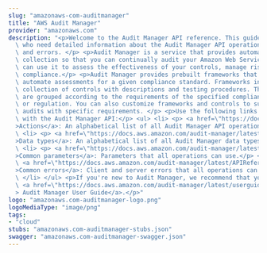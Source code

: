 ```yaml
---
slug: "amazonaws-com-auditmanager"
title: "AWS Audit Manager"
provider: "amazonaws.com"
description: "<p>Welcome to the Audit Manager API reference. This guide is for developers\
  \ who need detailed information about the Audit Manager API operations, data types,\
  \ and errors. </p> <p>Audit Manager is a service that provides automated evidence\
  \ collection so that you can continually audit your Amazon Web Services usage. You\
  \ can use it to assess the effectiveness of your controls, manage risk, and simplify\
  \ compliance.</p> <p>Audit Manager provides prebuilt frameworks that structure and\
  \ automate assessments for a given compliance standard. Frameworks include a prebuilt\
  \ collection of controls with descriptions and testing procedures. These controls\
  \ are grouped according to the requirements of the specified compliance standard\
  \ or regulation. You can also customize frameworks and controls to support internal\
  \ audits with specific requirements. </p> <p>Use the following links to get started\
  \ with the Audit Manager API:</p> <ul> <li> <p> <a href=\"https://docs.aws.amazon.com/audit-manager/latest/APIReference/API_Operations.html\"\
  >Actions</a>: An alphabetical list of all Audit Manager API operations.</p> </li>\
  \ <li> <p> <a href=\"https://docs.aws.amazon.com/audit-manager/latest/APIReference/API_Types.html\"\
  >Data types</a>: An alphabetical list of all Audit Manager data types.</p> </li>\
  \ <li> <p> <a href=\"https://docs.aws.amazon.com/audit-manager/latest/APIReference/CommonParameters.html\"\
  >Common parameters</a>: Parameters that all operations can use.</p> </li> <li> <p>\
  \ <a href=\"https://docs.aws.amazon.com/audit-manager/latest/APIReference/CommonErrors.html\"\
  >Common errors</a>: Client and server errors that all operations can return.</p>\
  \ </li> </ul> <p>If you're new to Audit Manager, we recommend that you review the\
  \ <a href=\"https://docs.aws.amazon.com/audit-manager/latest/userguide/what-is.html\"\
  > Audit Manager User Guide</a>.</p>"
logo: "amazonaws.com-auditmanager-logo.png"
logoMediaType: "image/png"
tags:
- "cloud"
stubs: "amazonaws.com-auditmanager-stubs.json"
swagger: "amazonaws.com-auditmanager-swagger.json"
---
```

